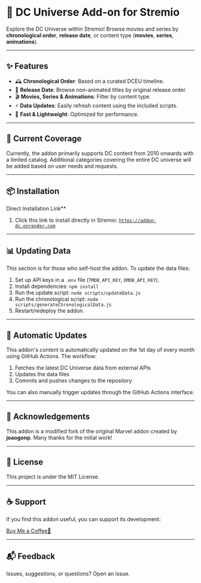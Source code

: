 # 🦇 DC Universe Add-on for Stremio

Explore the DC Universe within Stremio! Browse movies and series by **chronological order**, **release date**, or content type (**movies**, **series**, **animations**).

---

## ✨ Features

*   🕰️ **Chronological Order**: Based on a curated DCEU timeline.
*   📅 **Release Date**: Browse non-animated titles by original release order.
*   🎬 **Movies, Series & Animations**: Filter by content type.
*   ⚡ **Data Updates**: Easily refresh content using the included scripts.
*   🚀 **Fast & Lightweight**: Optimized for performance.

---

## 📝 Current Coverage

Currently, the addon primarily supports DC content from 2010 onwards with a limited catalog. Additional categories covering the entire DC universe will be added based on user needs and requests.

---

## 📦 Installation

Direct Installation Link**

1.  Click this link to install directly in Stremio:
    [`https://addon-dc.onrender.com`](https://addon-dc.onrender.com)


---

## 📊 Updating Data

This section is for those who self-host the addon. To update the data files:

1.  Set up API keys in a `.env` file (`TMDB_API_KEY`, `OMDB_API_KEY`).
2.  Install dependencies: `npm install`
3.  Run the update script: `node scripts/updateData.js`
4.  Run the chronological script: `node scripts/generateChronologicalData.js`
5.  Restart/redeploy the addon.

---

## 🔄 Automatic Updates

This addon's content is automatically updated on the 1st day of every month using GitHub Actions. The workflow:

1. Fetches the latest DC Universe data from external APIs
2. Updates the data files
3. Commits and pushes changes to the repository

You can also manually trigger updates through the GitHub Actions interface.

---

## 🙏 Acknowledgements

This addon is a modified fork of the original Marvel addon created by **joaogonp**. Many thanks for the initial work!

---

## 📜 License

This project is under the MIT License.

---

## ☕ Support

If you find this addon useful, you can support its development:

[Buy Me a Coffee🍺](https://buymeacoffee.com/tapframe)

---

## 📬 Feedback

Issues, suggestions, or questions? Open an issue.
